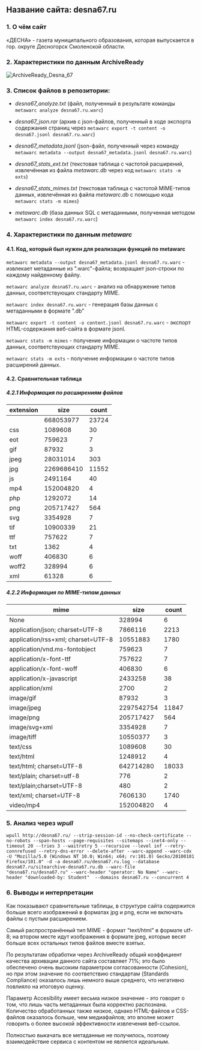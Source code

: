## Название сайта: desna67.ru

### 1. О чём сайт

«ДЕСНА» - газета муниципального образования, которая выпускается в гор. округе Десногорск Смоленской области.

### 2. Характеристики по данным ArchiveReady

![ArchiveReady_Desna_67](https://github.com/DukeNukem4ever/DemoGit/assets/31654733/d720e486-5ccb-493b-a5b5-ce604530d3cf)

### 3. Список файлов в репозитории:

* *desna67_analyze.txt* (файл, полученный в результате команды `metawarc analyze desna67.ru.warc`)

* *desna67_json.rar* (архив с json-файлов, полученный в ходе экспорта содержания страниц через `metawarc export -t content -o desna67.jsonl desna67.ru.warc`)

* *desna67_metadata.jsonl* (json-файл, полученный через команду `metawarc metadata --output desna67_metadata.jsonl desna67.ru.warc`)

* *desna67_stats_ext.txt* (текстовая таблица с частотой расширений, извлечённая из файла *metawarc.db* через код `metawarc stats -m exts`)

* *desna67_stats_mimes.txt* (текстовая таблица с частотой MIME-типов данных, извлечённая из файла *metawarc.db* с помощью кода `metawarc stats -m mimes`)

* *metawarc.db* (база данных SQL с метаданными, полученная методом `metawarc index desna67.ru.warc`)

### 4. Характеристики по данным *metawarc*

#### 4.1. Код, который был нужен для реализации функций по metawarc

`metawarc metadata --output desna67_metadata.jsonl desna67.ru.warc` - извлекает метаданные из ".warc"-файла; возвращает json-строки по каждому найденному файлу.

`metawarc analyze desna67.ru.warc` - анализ на обнаружение типов данных, соответствующих стандарту MIME.

`metawarc index desna67.ru.warc` - генерация базы данных с метаданными в формате ".db"

`metawarc export -t content -o content.jsonl desna67.ru.warc` - экспорт HTML-содержания веб-сайта в формате jsonl.

`metawarc stats -m mimes` - получение информации о частоте типов данных, соответствующих стандарту MIME.

`metawarc stats -m exts` - получение информации о частоте типов расширений данных.

#### 4.2. Сравнительная таблица

##### 4.2.1 Информация по расширениям файлов

| extension | size       | count |
|-----------|------------|-------|
|           | 668053977  | 23724 |
| css       | 1089608    |    30 |
| eot       | 759623     |     7 |
| gif       | 87932      |     3 |
| jpeg      | 28031014   |   303 |
| jpg       | 2269686410 | 11552 |
| js        | 2491164    |    40 |
| mp4       | 152004820  |     4 |
| php       | 1292072    |    14 |
| png       | 205717427  |   564 |
| svg       | 3354928    |     7 |
| tif       | 10900339   |    21 |
| ttf       | 757622     |     7 |
| txt       | 1362       |     4 |
| woff      | 406830     |     6 |
| woff2     | 328994     |     6 |
| xml       | 61328      |     6 |

##### 4.2.2 Информация по MIME-типам данных

| mime                               | size       | count |
|------------------------------------|------------|-------|
| None                               | 328994     |     6 |
| application/json; charset=UTF-8    | 7866116    |  2213 |
| application/rss+xml; charset=UTF-8 | 10551883   |  1780 |
| application/vnd.ms-fontobject      | 759623     |     7 |
| application/x-font-ttf             | 757622     |     7 |
| application/x-font-woff            | 406830     |     6 |
| application/x-javascript           | 2433258    |    38 |
| application/xml                    | 2700       |     2 |
| image/gif                          | 87932      |     3 |
| image/jpeg                         | 2297542754 | 11847 |
| image/png                          | 205717427  |   564 |
| image/svg+xml                      | 3354928    |     7 |
| image/tiff                         | 10550377   |     3 |
| text/css                           | 1089608    |    30 |
| text/html                          | 1248912    |     4 |
| text/html; charset=UTF-8           | 642714280  | 18033 |
| text/plain; charset=utf-8          | 776        |     2 |
| text/plain;charset=UTF-8           | 480        |     2 |
| text/xml; charset=UTF-8            | 7606130    |  1740 |
| video/mp4                          | 152004820  |     4 |


### 5. Анализ через *wpull*

`wpull http://desna67.ru/ --strip-session-id --no-check-certificate --no-robots --span-hosts --page-requisites --sitemaps --inet4-only --timeout 20 --tries 3 --waitretry 5 --recursive --level inf --retry-connrefused --retry-dns-error --delete-after --warc-append --warc-cdx -U "Mozilla/5.0 (Windows NT 10.0; Win64; x64; rv:101.0) Gecko/20100101 Firefox/101.0" -d -a desna67.ru/desna67.ru.log --database desna67.ru/sitearchive-desna67.ru.db --warc-file "desna67.ru/desna67.ru" --warc-header "operator: No Name" --warc-header "downloaded-by: Student"  --domains desna67.ru --concurrent 4`

### 6. Выводы и интерпретации

Как показывают сравнительные таблицы, в структуре сайта содержится больше всего изображений в форматах jpg и png, если не включать файлы с пустым расширением.

Самый распространённый тип MIME - формат "text/html" в формате utf-8; на втором месте идут изображения в формате jpeg, которые весят больше всех остальных типов файлов вместе взятых.

По результатам обработки через ArchiveReady общий коэффициент качества архивации данного сайта составляет 71%; это было обеспечено очень высоким параметром согласованности (Cohesion), но при этом значение по соответствию стандартам (Standards Compliance) оказалось лишь немного выше среднего, что негативно повлияло на итоговую оценку.

Параметр Accesibility имеет весьма низкое значение - это говорит о том, что лишь часть метаданных была корректно распознана. Количество обработанных также низкое, однако HTML-файлов и CSS-файлов оказалось больше, чем медиафайлов; это вполне может говорить о более высокой эффективности извлечения веб-ссылок.

Полностью выкачать все метаданные не получилось, поэтому взаимодействие сервиса с контентом не является идеальным.
